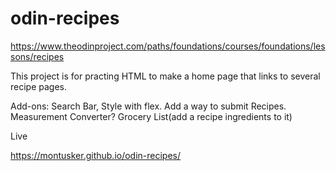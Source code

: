 # odin-recipes

https://www.theodinproject.com/paths/foundations/courses/foundations/lessons/recipes


This project is for practing HTML to make a home page that links to several recipe pages.

Add-ons: Search Bar, Style with flex. Add a way to submit Recipes. Measurement Converter? Grocery List(add a recipe ingredients to it)



Live 

https://montusker.github.io/odin-recipes/